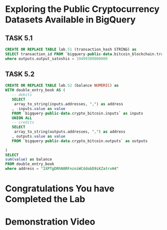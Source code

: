 # Exploring the Public Cryptocurrency Datasets Available in BigQuery

## TASK 5.1 
``` sql
CREATE OR REPLACE TABLE lab.51 (transaction_hash STRING) as 
SELECT transaction_id FROM `bigquery-public-data.bitcoin_blockchain.transactions` , UNNEST( outputs ) as outputs
where outputs.output_satoshis = 19499300000000
```

## TASK 5.2
``` sql
CREATE OR REPLACE TABLE lab.52 (balance NUMERIC) as
WITH double_entry_book AS (
   -- debits
   SELECT
    array_to_string(inputs.addresses, ",") as address
   , -inputs.value as value
   FROM `bigquery-public-data.crypto_bitcoin.inputs` as inputs
   UNION ALL
   -- credits
   SELECT
    array_to_string(outputs.addresses, ",") as address
   , outputs.value as value
   FROM `bigquery-public-data.crypto_bitcoin.outputs` as outputs
   
)
SELECT   
sum(value) as balance
FROM double_entry_book
where address = "1XPTgDRhN8RFnzniWCddobD9iKZatrvH4"
```

# Congratulations You have Completed the Lab

# Demonstration Video
